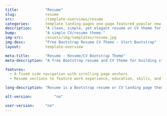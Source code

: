 ```yaml
---
title:            "Resume"
slug:             resume
src:              /template-overviews/resume
categories:       template landing-pages one-page featured popular new
description:      "A clean, simple, yet elegant resume or CV theme for Bootstrap 4."
bump:             "A simple CV/resume theme."
img-src:          /assets/img/templates/resume.jpg
img-desc:         "Free Bootstrap Resume CV Theme - Start Bootstrap"
layout:           template-overview

meta-title:       "Resume - Resume/CV Bootstrap Theme"
meta-description: "A free Bootstrap resume and CV theme for building stylish webpages. All Start Bootstrap templates are free to download and open source."

features:
  - A fixed side navigation with scrolling page anchors
  - Resume sections to feature work experience, education, skills, and more!

long-description: "Resume is a Bootstrap resume or CV landing page theme to help you beautifully create easy to use, stylish resume websites!"

alt-version:		  "no"

user-version:     "no"
---
```

